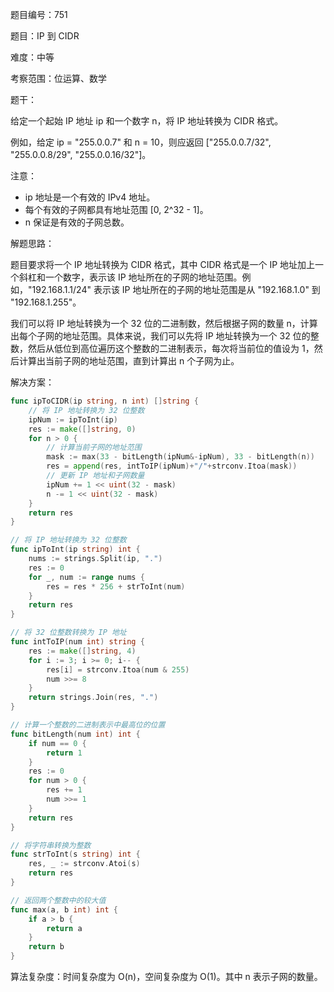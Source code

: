 题目编号：751

题目：IP 到 CIDR

难度：中等

考察范围：位运算、数学

题干：

给定一个起始 IP 地址 ip 和一个数字 n，将 IP 地址转换为 CIDR 格式。

例如，给定 ip = "255.0.0.7" 和 n = 10，则应返回 ["255.0.0.7/32", "255.0.0.8/29", "255.0.0.16/32"]。

注意：

- ip 地址是一个有效的 IPv4 地址。
- 每个有效的子网都具有地址范围 [0, 2^32 - 1]。
- n 保证是有效的子网总数。

解题思路：

题目要求将一个 IP 地址转换为 CIDR 格式，其中 CIDR 格式是一个 IP 地址加上一个斜杠和一个数字，表示该 IP 地址所在的子网的地址范围。例如，"192.168.1.1/24" 表示该 IP 地址所在的子网的地址范围是从 "192.168.1.0" 到 "192.168.1.255"。

我们可以将 IP 地址转换为一个 32 位的二进制数，然后根据子网的数量 n，计算出每个子网的地址范围。具体来说，我们可以先将 IP 地址转换为一个 32 位的整数，然后从低位到高位遍历这个整数的二进制表示，每次将当前位的值设为 1，然后计算出当前子网的地址范围，直到计算出 n 个子网为止。

解决方案：

```go
func ipToCIDR(ip string, n int) []string {
    // 将 IP 地址转换为 32 位整数
    ipNum := ipToInt(ip)
    res := make([]string, 0)
    for n > 0 {
        // 计算当前子网的地址范围
        mask := max(33 - bitLength(ipNum&-ipNum), 33 - bitLength(n))
        res = append(res, intToIP(ipNum)+"/"+strconv.Itoa(mask))
        // 更新 IP 地址和子网数量
        ipNum += 1 << uint(32 - mask)
        n -= 1 << uint(32 - mask)
    }
    return res
}

// 将 IP 地址转换为 32 位整数
func ipToInt(ip string) int {
    nums := strings.Split(ip, ".")
    res := 0
    for _, num := range nums {
        res = res * 256 + strToInt(num)
    }
    return res
}

// 将 32 位整数转换为 IP 地址
func intToIP(num int) string {
    res := make([]string, 4)
    for i := 3; i >= 0; i-- {
        res[i] = strconv.Itoa(num & 255)
        num >>= 8
    }
    return strings.Join(res, ".")
}

// 计算一个整数的二进制表示中最高位的位置
func bitLength(num int) int {
    if num == 0 {
        return 1
    }
    res := 0
    for num > 0 {
        res += 1
        num >>= 1
    }
    return res
}

// 将字符串转换为整数
func strToInt(s string) int {
    res, _ := strconv.Atoi(s)
    return res
}

// 返回两个整数中的较大值
func max(a, b int) int {
    if a > b {
        return a
    }
    return b
}
```

算法复杂度：时间复杂度为 O(n)，空间复杂度为 O(1)。其中 n 表示子网的数量。